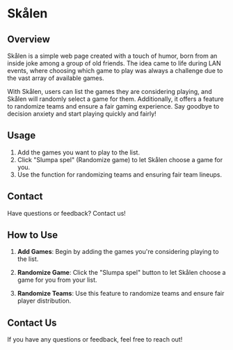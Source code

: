 # Skålen

## Overview

Skålen is a simple web page created with a touch of humor, born from an inside joke among a group of old friends. The idea came to life during LAN events, where choosing which game to play was always a challenge due to the vast array of available games.

With Skålen, users can list the games they are considering playing, and Skålen will randomly select a game for them. Additionally, it offers a feature to randomize teams and ensure a fair gaming experience. Say goodbye to decision anxiety and start playing quickly and fairly!

## Usage

1. Add the games you want to play to the list.
2. Click "Slumpa spel" (Randomize game) to let Skålen choose a game for you.
3. Use the function for randomizing teams and ensuring fair team lineups.

## Contact

Have questions or feedback? Contact us!

## How to Use

1. **Add Games**: Begin by adding the games you're considering playing to the list.

2. **Randomize Game**: Click the "Slumpa spel" button to let Skålen choose a game for you from your list.

3. **Randomize Teams**: Use this feature to randomize teams and ensure fair player distribution.

## Contact Us

If you have any questions or feedback, feel free to reach out!
